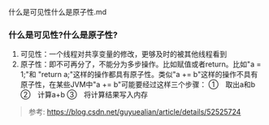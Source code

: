 什么是可见性什么是原子性.md

### 什么是可见性?什么是原子性?

1. 可见性：一个线程对共享变量的修改，更够及时的被其他线程看到
2. 原子性：即不可再分了，不能分为多步操作。比如赋值或者return。比如"a = 1;"和 "return a;"这样的操作都具有原子性。类似"a += b"这样的操作不具有原子性，在某些JVM中"a += b"可能要经过这样三个步骤：
①　取出a和b
②　计算a+b
③　将计算结果写入内存

> 参考: https://blog.csdn.net/guyuealian/article/details/52525724
